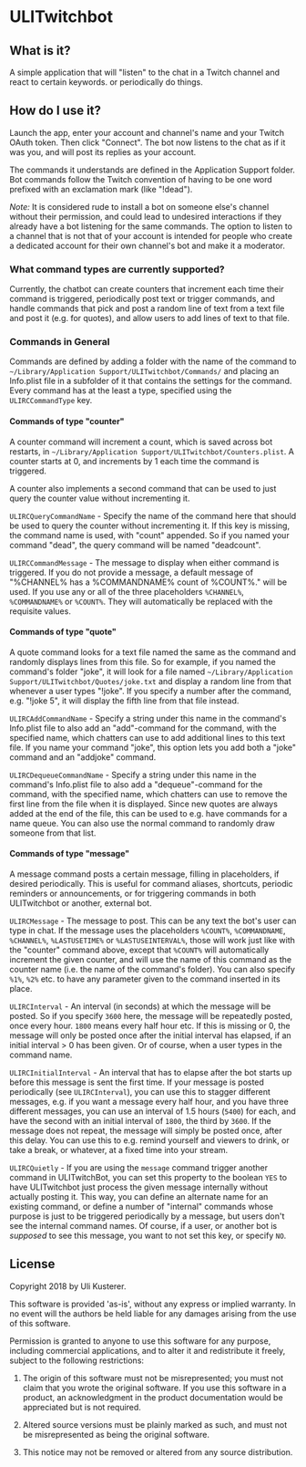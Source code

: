 # ULITwitchbot

## What is it?

A simple application that will "listen" to the chat in a Twitch channel and react to certain keywords. or periodically do things.

## How do I use it?

Launch the app, enter your account and channel's name and your Twitch OAuth token. Then click "Connect".
The bot now listens to the chat as if it was you, and will post its replies as your account.

The commands it understands are defined in the Application Support folder. Bot commands follow
the Twitch convention of having to be one word prefixed with an exclamation mark (like "!dead").

*Note:* It is considered rude to install a bot on someone else's channel without their permission, and could lead to undesired interactions if they already have a bot listening for the same commands. The option to listen to a channel that is not that of your account is intended for people who create a dedicated account for their own channel's bot and make it a moderator.

### What command types are currently supported?

Currently, the chatbot can create counters that increment each time their command is triggered, periodically post text or trigger commands, and handle commands that pick and post a random line of text from a text file and post it (e.g. for quotes), and allow users to add lines of text to that file.

### Commands in General

Commands are defined by adding a folder with the name of the command to `~/Library/Application Support/ULITwitchbot/Commands/` and placing an Info.plist file in a subfolder of it that contains the settings for the command. Every command has at the least a type, specified using the `ULIRCCommandType` key.

#### Commands of type "counter"

A counter command will increment a count, which is saved across bot restarts, in `~/Library/Application Support/ULITwitchbot/Counters.plist`. A counter starts at 0, and increments by 1 each time the command is triggered.

A counter also implements a second command that can be used to just query the counter value without incrementing it.

`ULIRCQueryCommandName` - Specify the name of the command here that should be used to query the counter without incrementing it. If this key is missing, the command name is used, with "count" appended. So if you named your command "dead", the query command will be named "deadcount".

`ULIRCCommandMessage` - The message to display when either command is triggered. If you do not provide a message, a default message of "%CHANNEL% has a %COMMANDNAME% count of %COUNT%." will be used. If you use any or all of the three placeholders `%CHANNEL%`, `%COMMANDNAME%` or `%COUNT%`. They will automatically be replaced with the requisite values.

#### Commands of type "quote"

A quote command looks for a text file named the same as the command and randomly displays lines from this file. So for example, if you named the command's folder "joke", it will look for a file named `~/Library/Application Support/ULITwitchbot/Quotes/joke.txt` and display a random line from that whenever a user types "!joke". If you specify a number after the command, e.g. "!joke 5", it will display the fifth line from that file instead.

`ULIRCAddCommandName` - Specify a string under this name in the command's Info.plist file to also add an "add"-command for the command, with the specified name, which chatters can use to add additional lines to this text file. If you name your command "joke", this option lets you add both a "joke" command and an "addjoke" command. 

`ULIRCDequeueCommandName` - Specify a string under this name in the command's Info.plist file to also add a "dequeue"-command for the command, with the specified name, which chatters can use to remove the first line from the file when it is displayed. Since new quotes are always added at the end of the file, this can be used to e.g. have commands for a name queue. You can also use the normal command to randomly draw someone from that list.

#### Commands of type "message"

A message command posts a certain message, filling in placeholders, if desired periodically. This is useful for command aliases, shortcuts, periodic reminders or announcements, or for triggering commands in both ULITwitchbot or another, external bot.

`ULIRCMessage` - The message to post. This can be any text the bot's user can type in chat. If the message uses the placeholders `%COUNT%`, `%COMMANDNAME`, `%CHANNEL%`, `%LASTUSETIME%` or `%LASTUSEINTERVAL%`, those will work just like with the "counter" command above, except that `%COUNT%` will automatically increment the given counter, and will use the name of this command as the counter name (i.e. the name of the command's folder). You can also specify `%1%`, `%2%` etc. to have any parameter given to the command inserted in its place.

`ULIRCInterval` - An interval (in seconds) at which the message will be posted. So if you specify `3600` here, the message will be repeatedly posted, once every hour. `1800` means every half hour etc. If this is missing or 0, the message will only be posted once after the initial interval has elapsed, if an initial interval > 0  has been given. Or of course, when a user types in the command name.

`ULIRCInitialInterval` - An interval that has to elapse after the bot starts up before this message is sent the first time. If your message is posted periodically (see `ULIRCInterval`), you can use this to stagger different messages, e.g. if you want a message every half hour, and you have three different messages, you can use an interval of 1.5 hours (`5400`) for each, and have the second with an initial interval of `1800`, the third by `3600`. If the message does not repeat, the message will simply be posted once, after this delay. You can use this to e.g. remind yourself and viewers to drink, or take a break, or whatever, at a fixed time into your stream.

`ULIRCQuietly` - If you are using the `message` command trigger another command in ULITwitchBot, you can set this property to the boolean `YES` to have ULITwitchbot just process the given message internally without actually posting it. This way, you can define an alternate name for an existing command, or define a number of "internal" commands whose purpose is just to be triggered periodically by a message, but users don't see the internal command names. Of course, if a user, or another bot is *supposed* to see this message, you want to not set this key, or specify `NO`.


## License

Copyright 2018 by Uli Kusterer.

This software is provided 'as-is', without any express or implied
warranty. In no event will the authors be held liable for any damages
arising from the use of this software.

Permission is granted to anyone to use this software for any purpose,
including commercial applications, and to alter it and redistribute it
freely, subject to the following restrictions:

1. The origin of this software must not be misrepresented; you must not
claim that you wrote the original software. If you use this software
in a product, an acknowledgment in the product documentation would be
appreciated but is not required.

2. Altered source versions must be plainly marked as such, and must not be
misrepresented as being the original software.

3. This notice may not be removed or altered from any source
distribution.



